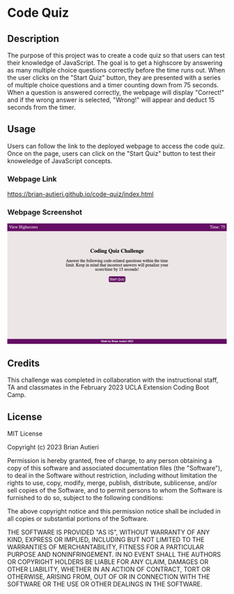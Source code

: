 # Code Quiz

## Description

The purpose of this project was to create a code quiz so that users can test their knowledge of JavaScript. The goal is to get a highscore by answering as many multiple choice questions correctly before the time runs out. When the user clicks on the "Start Quiz" button, they are presented with a series of multiple choice questions and a timer counting down from 75 seconds. When a question is answered correctly, the webpage will display "Correct!" and if the wrong answer is selected, "Wrong!" will appear and deduct 15 seconds from the timer.

## Usage

Users can follow the link to the deployed webpage to access the code quiz. Once on the page, users can click on the "Start Quiz" button to test their knoweledge of JavaScript concepts.

### Webpage Link

https://brian-autieri.github.io/code-quiz/index.html

### Webpage Screenshot

![alt text](assets/images/code-quiz-screenshot.png)

## Credits

This challenge was completed in collaboration with the instructional staff, TA and classmates in the February 2023 UCLA Extension Coding Boot Camp.

## License

MIT License

Copyright (c) 2023 Brian Autieri

Permission is hereby granted, free of charge, to any person obtaining a copy of this software and associated documentation files (the "Software"), to deal in the Software without restriction, including without limitation the rights to use, copy, modify, merge, publish, distribute, sublicense, and/or sell copies of the Software, and to permit persons to whom the Software is furnished to do so, subject to the following conditions:

The above copyright notice and this permission notice shall be included in all copies or substantial portions of the Software.

THE SOFTWARE IS PROVIDED "AS IS", WITHOUT WARRANTY OF ANY KIND, EXPRESS OR IMPLIED, INCLUDING BUT NOT LIMITED TO THE WARRANTIES OF MERCHANTABILITY, FITNESS FOR A PARTICULAR PURPOSE AND NONINFRINGEMENT. IN NO EVENT SHALL THE AUTHORS OR COPYRIGHT HOLDERS BE LIABLE FOR ANY CLAIM, DAMAGES OR OTHER LIABILITY, WHETHER IN AN ACTION OF CONTRACT, TORT OR OTHERWISE, ARISING FROM, OUT OF OR IN CONNECTION WITH THE SOFTWARE OR THE USE OR OTHER DEALINGS IN THE SOFTWARE.
